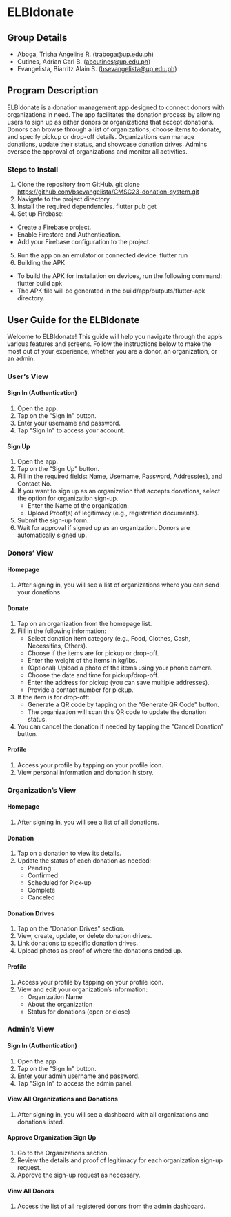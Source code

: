 ﻿# ELBIdonate

## Group Details
- Aboga, Trisha Angeline R. (traboga@up.edu.ph)
- Cutines, Adrian Carl B. (abcutines@up.edu.ph)
- Evangelista, Biarritz Alain S. (bsevangelista@up.edu.ph)

## Program Description
ELBIdonate is a donation management app designed to connect donors with organizations in need. The app facilitates the donation process by allowing users to sign up as either donors or organizations that accept donations. Donors can browse through a list of organizations, choose items to donate, and specify pickup or drop-off details. Organizations can manage donations, update their status, and showcase donation drives. Admins oversee the approval of organizations and monitor all activities.

### Steps to Install

1. Clone the repository from GitHub.
git clone https://github.com/bsevangelista/CMSC23-donation-system.git
2. Navigate to the project directory.
3. Install the required dependencies.
flutter pub get
4. Set up Firebase:
- Create a Firebase project.
- Enable Firestore and Authentication.
- Add your Firebase configuration to the project. 
5. Run the app on an emulator or connected device.
flutter run
6. Building the APK
- To build the APK for installation on devices, run the following command:
flutter build apk
- The APK file will be generated in the build/app/outputs/flutter-apk directory.

## User Guide for the ELBIdonate
Welcome to ELBIdonate! This guide will help you navigate through the app’s various features and screens. Follow the instructions below to make the most out of your experience, whether you are a donor, an organization, or an admin.

### User’s View

#### Sign In (Authentication)
1. Open the app.
2. Tap on the "Sign In" button.
3. Enter your username and password.
4. Tap "Sign In" to access your account.

#### Sign Up
1. Open the app.
2. Tap on the "Sign Up" button.
3. Fill in the required fields: Name, Username, Password, Address(es), and Contact No.
4. If you want to sign up as an organization that accepts donations, select the option for organization sign-up.
   - Enter the Name of the organization.
   - Upload Proof(s) of legitimacy (e.g., registration documents).
5. Submit the sign-up form.
6. Wait for approval if signed up as an organization. Donors are automatically signed up.

### Donors’ View

#### Homepage
1. After signing in, you will see a list of organizations where you can send your donations.

#### Donate
1. Tap on an organization from the homepage list.
2. Fill in the following information:
   - Select donation item category (e.g., Food, Clothes, Cash, Necessities, Others).
   - Choose if the items are for pickup or drop-off.
   - Enter the weight of the items in kg/lbs.
   - (Optional) Upload a photo of the items using your phone camera.
   - Choose the date and time for pickup/drop-off.
   - Enter the address for pickup (you can save multiple addresses).
   - Provide a contact number for pickup.
3. If the item is for drop-off:
   - Generate a QR code by tapping on the "Generate QR Code" button.
   - The organization will scan this QR code to update the donation status.
4. You can cancel the donation if needed by tapping the "Cancel Donation" button.

#### Profile
1. Access your profile by tapping on your profile icon.
2. View personal information and donation history.

### Organization’s View

#### Homepage
1. After signing in, you will see a list of all donations.

#### Donation
1. Tap on a donation to view its details.
2. Update the status of each donation as needed:
   - Pending
   - Confirmed
   - Scheduled for Pick-up
   - Complete
   - Canceled

#### Donation Drives
1. Tap on the "Donation Drives" section.
2. View, create, update, or delete donation drives.
3. Link donations to specific donation drives.
4. Upload photos as proof of where the donations ended up.

#### Profile
1. Access your profile by tapping on your profile icon.
2. View and edit your organization’s information:
   - Organization Name
   - About the organization
   - Status for donations (open or close)

### Admin’s View

#### Sign In (Authentication)
1. Open the app.
2. Tap on the "Sign In" button.
3. Enter your admin username and password.
4. Tap "Sign In" to access the admin panel.

#### View All Organizations and Donations
1. After signing in, you will see a dashboard with all organizations and donations listed.

#### Approve Organization Sign Up
1. Go to the Organizations section.
2. Review the details and proof of legitimacy for each organization sign-up request.
3. Approve the sign-up request as necessary.

#### View All Donors
1. Access the list of all registered donors from the admin dashboard.
